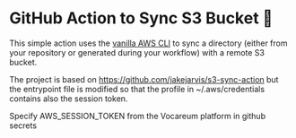 # GitHub Action to Sync S3 Bucket 🔄

This simple action uses the [vanilla AWS CLI](https://docs.aws.amazon.com/cli/index.html) to sync a directory (either from your repository or generated during your workflow) with a remote S3 bucket.

The project is based on https://github.com/jakejarvis/s3-sync-action but the entrypoint file is modified so that the profile in ~/.aws/credentials contains also the session token.

Specify AWS_SESSION_TOKEN from the Vocareum platform in github secrets
